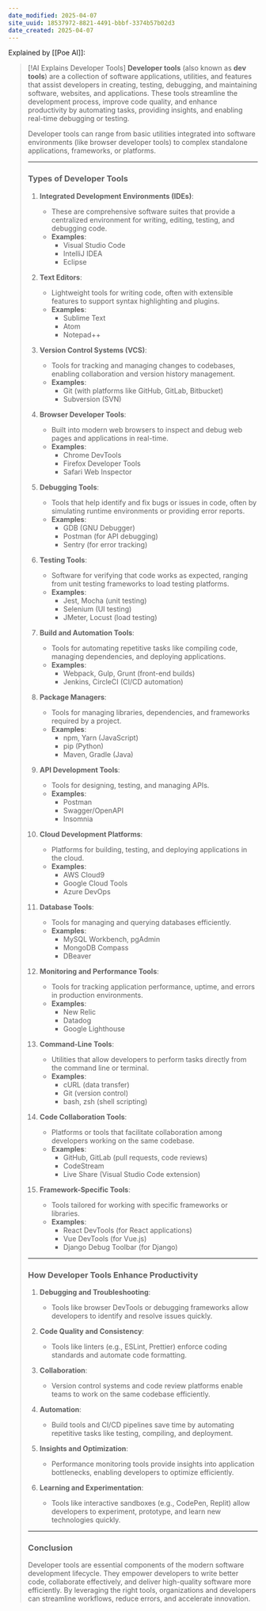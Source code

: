 ```yaml
---
date_modified: 2025-04-07
site_uuid: 18537972-8821-4491-bbbf-3374b57b02d3
date_created: 2025-04-07
---
```


Explained by [[Poe AI]]:

> [!AI Explains Developer Tools]
> **Developer tools** (also known as **dev tools**) are a collection of software applications, utilities, and features that assist developers in creating, testing, debugging, and maintaining software, websites, and applications. These tools streamline the development process, improve code quality, and enhance productivity by automating tasks, providing insights, and enabling real-time debugging or testing.
> 
> Developer tools can range from basic utilities integrated into software environments (like browser developer tools) to complex standalone applications, frameworks, or platforms.
> 
> ---
> 
> ### **Types of Developer Tools**
> 
> 1. **Integrated Development Environments (IDEs)**:
>     
>     - These are comprehensive software suites that provide a centralized environment for writing, editing, testing, and debugging code.
>     - **Examples**:
>         - Visual Studio Code
>         - IntelliJ IDEA
>         - Eclipse
> 2. **Text Editors**:
>     
>     - Lightweight tools for writing code, often with extensible features to support syntax highlighting and plugins.
>     - **Examples**:
>         - Sublime Text
>         - Atom
>         - Notepad++
> 3. **Version Control Systems (VCS)**:
>     
>     - Tools for tracking and managing changes to codebases, enabling collaboration and version history management.
>     - **Examples**:
>         - Git (with platforms like GitHub, GitLab, Bitbucket)
>         - Subversion (SVN)
> 4. **Browser Developer Tools**:
>     
>     - Built into modern web browsers to inspect and debug web pages and applications in real-time.
>     - **Examples**:
>         - Chrome DevTools
>         - Firefox Developer Tools
>         - Safari Web Inspector
> 5. **Debugging Tools**:
>     
>     - Tools that help identify and fix bugs or issues in code, often by simulating runtime environments or providing error reports.
>     - **Examples**:
>         - GDB (GNU Debugger)
>         - Postman (for API debugging)
>         - Sentry (for error tracking)
> 6. **Testing Tools**:
>     
>     - Software for verifying that code works as expected, ranging from unit testing frameworks to load testing platforms.
>     - **Examples**:
>         - Jest, Mocha (unit testing)
>         - Selenium (UI testing)
>         - JMeter, Locust (load testing)
> 7. **Build and Automation Tools**:
>     
>     - Tools for automating repetitive tasks like compiling code, managing dependencies, and deploying applications.
>     - **Examples**:
>         - Webpack, Gulp, Grunt (front-end builds)
>         - Jenkins, CircleCI (CI/CD automation)
> 8. **Package Managers**:
>     
>     - Tools for managing libraries, dependencies, and frameworks required by a project.
>     - **Examples**:
>         - npm, Yarn (JavaScript)
>         - pip (Python)
>         - Maven, Gradle (Java)
> 9. **API Development Tools**:
>     
>     - Tools for designing, testing, and managing APIs.
>     - **Examples**:
>         - Postman
>         - Swagger/OpenAPI
>         - Insomnia
> 10. **Cloud Development Platforms**:
>     
>     - Platforms for building, testing, and deploying applications in the cloud.
>     - **Examples**:
>         - AWS Cloud9
>         - Google Cloud Tools
>         - Azure DevOps
> 11. **Database Tools**:
>     
>     - Tools for managing and querying databases efficiently.
>     - **Examples**:
>         - MySQL Workbench, pgAdmin
>         - MongoDB Compass
>         - DBeaver
> 12. **Monitoring and Performance Tools**:
>     
>     - Tools for tracking application performance, uptime, and errors in production environments.
>     - **Examples**:
>         - New Relic
>         - Datadog
>         - Google Lighthouse
> 13. **Command-Line Tools**:
>     
>     - Utilities that allow developers to perform tasks directly from the command line or terminal.
>     - **Examples**:
>         - cURL (data transfer)
>         - Git (version control)
>         - bash, zsh (shell scripting)
> 14. **Code Collaboration Tools**:
>     
>     - Platforms or tools that facilitate collaboration among developers working on the same codebase.
>     - **Examples**:
>         - GitHub, GitLab (pull requests, code reviews)
>         - CodeStream
>         - Live Share (Visual Studio Code extension)
> 15. **Framework-Specific Tools**:
>     
>     - Tools tailored for working with specific frameworks or libraries.
>     - **Examples**:
>         - React DevTools (for React applications)
>         - Vue DevTools (for Vue.js)
>         - Django Debug Toolbar (for Django)
> 
> ---
> 
> ### **How Developer Tools Enhance Productivity**
> 
> 1. **Debugging and Troubleshooting**:
>     
>     - Tools like browser DevTools or debugging frameworks allow developers to identify and resolve issues quickly.
> 2. **Code Quality and Consistency**:
>     
>     - Tools like linters (e.g., ESLint, Prettier) enforce coding standards and automate code formatting.
> 3. **Collaboration**:
>     
>     - Version control systems and code review platforms enable teams to work on the same codebase efficiently.
> 4. **Automation**:
>     
>     - Build tools and CI/CD pipelines save time by automating repetitive tasks like testing, compiling, and deployment.
> 5. **Insights and Optimization**:
>     
>     - Performance monitoring tools provide insights into application bottlenecks, enabling developers to optimize efficiently.
> 6. **Learning and Experimentation**:
>     
>     - Tools like interactive sandboxes (e.g., CodePen, Replit) allow developers to experiment, prototype, and learn new technologies quickly.
> 
> ---
> 
> ### **Conclusion**
> 
> Developer tools are essential components of the modern software development lifecycle. They empower developers to write better code, collaborate effectively, and deliver high-quality software more efficiently. By leveraging the right tools, organizations and developers can streamline workflows, reduce errors, and accelerate innovation.